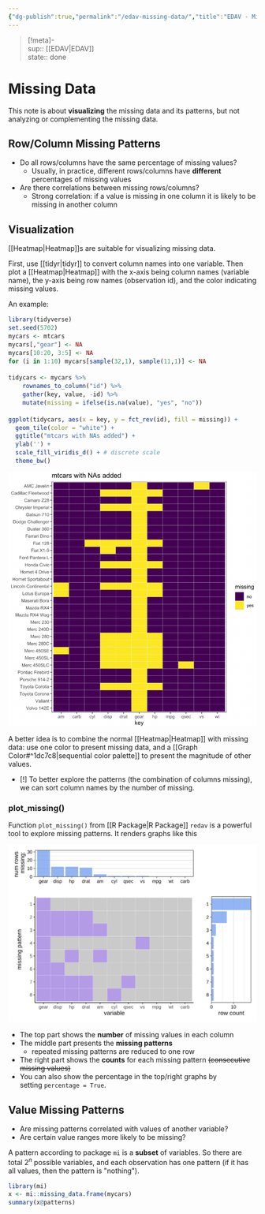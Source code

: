```yaml
---
{"dg-publish":true,"permalink":"/edav-missing-data/","title":"EDAV - Missing Data","created":"2022-11-03T16:45:22","updated":"2022-12-12T00:51:11"}
---
```


> [!meta]-  
sup:: [[EDAV\|EDAV]]  
state:: done  

# Missing Data

This note is about **visualizing** the missing data and its patterns, but not analyzing or complementing the missing data.

## Row/Column Missing Patterns

- Do all rows/columns have the same percentage of missing values?
    - Usually, in practice, different rows/columns have **different** percentages of missing values
- Are there correlations between missing rows/columns?
    - Strong correlation: if a value is missing in one column it is likely to be missing in another column

## Visualization

[[Heatmap\|Heatmap]]s are suitable for visualizing missing data.

First, use [[tidyr\|tidyr]] to convert column names into one variable. Then plot a [[Heatmap\|Heatmap]] with the x-axis being column names (variable name), the y-axis being row names (observation id), and the color indicating missing values.

An example:

```r
library(tidyverse)
set.seed(5702)
mycars <- mtcars
mycars[,"gear"] <- NA
mycars[10:20, 3:5] <- NA
for (i in 1:10) mycars[sample(32,1), sample(11,1)] <- NA

tidycars <- mycars %>% 
    rownames_to_column("id") %>% 
    gather(key, value, -id) %>% 
    mutate(missing = ifelse(is.na(value), "yes", "no"))

ggplot(tidycars, aes(x = key, y = fct_rev(id), fill = missing)) +
  geom_tile(color = "white") + 
  ggtitle("mtcars with NAs added") +
  ylab('') + 
  scale_fill_viridis_d() + # discrete scale
  theme_bw()
```

![|500](https://raw.githubusercontent.com/zcysxy/Figurebed/master/img/20221103225656.png)

A better idea is to combine the normal [[Heatmap\|Heatmap]] with missing data: use one color to present missing data, and a [[Graph Color#^1dc7c8\|sequential color palette]] to present the magnitude of other values.

- [!] To better explore the patterns (the combination of columns missing), we can sort column names by the number of missing.

### plot_missing()

Function `plot_missing()` from [[R Package\|R Package]] `redav` is a powerful tool to explore missing patterns. It renders graphs like this

![](https://raw.githubusercontent.com/zcysxy/Figurebed/master/img/20221103230138.png)

- The top part shows the **number** of missing values in each column
- The middle part presents the **missing patterns**
    - repeated missing patterns are reduced to one row
- The right part shows the **counts** for each missing pattern ~~(consecutive missing values)~~
- You can also show the percentage in the top/right graphs by setting `percentage = True`.

## Value Missing Patterns

- Are missing patterns correlated with values of another variable?
- Are certain value ranges more likely to be missing?

A pattern according to package `mi` is a **subset** of variables. So there are total $2^{n}$ possible variables, and each observation has one pattern (if it has all values, then the pattern is "nothing").

```r
library(mi)
x <- mi::missing_data.frame(mycars)
summary(x@patterns)
```

